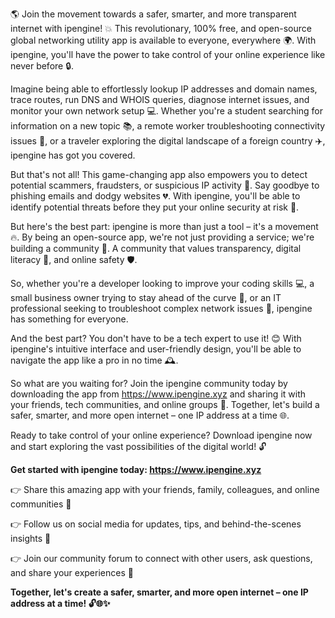 🌎 Join the movement towards a safer, smarter, and more transparent internet with ipengine! 💥 This revolutionary, 100% free, and open-source global networking utility app is available to everyone, everywhere 🌍. With ipengine, you'll have the power to take control of your online experience like never before 🔒.

Imagine being able to effortlessly lookup IP addresses and domain names, trace routes, run DNS and WHOIS queries, diagnose internet issues, and monitor your own network setup 💻. Whether you're a student searching for information on a new topic 📚, a remote worker troubleshooting connectivity issues 🏢, or a traveler exploring the digital landscape of a foreign country ✈️, ipengine has got you covered.

But that's not all! This game-changing app also empowers you to detect potential scammers, fraudsters, or suspicious IP activity 🚨. Say goodbye to phishing emails and dodgy websites 💔. With ipengine, you'll be able to identify potential threats before they put your online security at risk 💪.

But here's the best part: ipengine is more than just a tool – it's a movement 🔥. By being an open-source app, we're not just providing a service; we're building a community 👥. A community that values transparency, digital literacy 📡, and online safety 🛡️.

So, whether you're a developer looking to improve your coding skills 💻, a small business owner trying to stay ahead of the curve 🚀, or an IT professional seeking to troubleshoot complex network issues 🔧, ipengine has something for everyone.

And the best part? You don't have to be a tech expert to use it! 😊 With ipengine's intuitive interface and user-friendly design, you'll be able to navigate the app like a pro in no time 🕰️.

So what are you waiting for? Join the ipengine community today by downloading the app from https://www.ipengine.xyz and sharing it with your friends, tech communities, and online groups 💬. Together, let's build a safer, smarter, and more open internet – one IP address at a time 🌐.

Ready to take control of your online experience? Download ipengine now and start exploring the vast possibilities of the digital world! 🔓

**Get started with ipengine today: https://www.ipengine.xyz**

👉 Share this amazing app with your friends, family, colleagues, and online communities 💬

👉 Follow us on social media for updates, tips, and behind-the-scenes insights 📱

👉 Join our community forum to connect with other users, ask questions, and share your experiences 📢

**Together, let's create a safer, smarter, and more open internet – one IP address at a time! 🔓🌐✨**